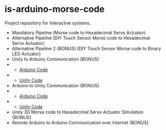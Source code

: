 # is-arduino-morse-code
Project repository for Interactive systems.
- Mandatory Pipeline (Morse code to Hexadecimal Servo Actuator)
- Alternative Pipeline (DIY Touch Sensor Morse code to Hexadecimal Servo Actuator)
- Alternative Pipeline 2 {BONUS} (DIY Touch Sensor Morse code to Binary LED Actuator)
- Unity to Arduino Communication {BONUS}
- - [Arduino Code](https://github.com/shahrukhx01/is-arduino-morse-code/blob/main/arduino/unity_to_arduino_serial_communication/unity_to_arduino_serial_communication.ino) 
- - [Unity Code](https://github.com/shahrukhx01/is-arduino-morse-code/blob/main/unity/unity_to_arduino_communication/unity_to_arduino_serial_communication.cs)
- Arduino to Unity Communication {BONUS} 
- - [Arduino Code](https://github.com/shahrukhx01/is-arduino-morse-code/blob/main/arduino/arduino_to_unity_serial_communication/arduino_to_unity_serial_communication.ino) 
- - [Unity Code](https://github.com/shahrukhx01/is-arduino-morse-code/blob/main/unity/arduino_to_unity_communication/arduino_to_unity_serial_communication.cs)
- Unity 3D Morse code to Hexadecimal Servo Actuator Simulation {BONUS}
- Remote Arduino to Arduino Communication over Internet {BONUS}
